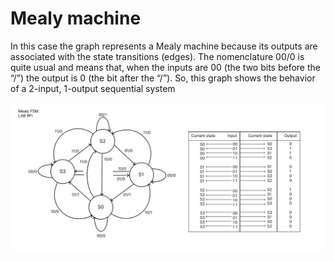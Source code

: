 # Mealy machine

In this case the graph represents a Mealy machine because its outputs are associated
with the state transitions (edges). The nomenclature 00/0 is quite usual and means that, when
the inputs are 00 (the two bits before the “/”) the output is 0 (the bit after the “/”). So, this
graph shows the behavior of a 2-input, 1-output sequential system

![Mealy FSM](mealy_lab.jpg)

